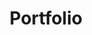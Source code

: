 ---
title: Portfolio
type: portfolio
menu: 
  main:
    title: Portfolio
    url: "/portfolio"
    weight: 20
---